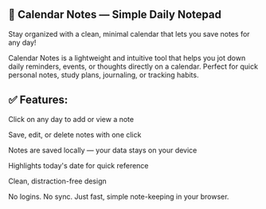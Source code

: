 ## 📅 Calendar Notes — Simple Daily Notepad
Stay organized with a clean, minimal calendar that lets you save notes for any day!

Calendar Notes is a lightweight and intuitive tool that helps you jot down daily reminders, events, or thoughts directly on a calendar. Perfect for quick personal notes, study plans, journaling, or tracking habits.

## ✅ Features:
Click on any day to add or view a note

Save, edit, or delete notes with one click

Notes are saved locally — your data stays on your device

Highlights today's date for quick reference

Clean, distraction-free design

No logins. No sync. Just fast, simple note-keeping in your browser.
